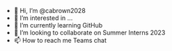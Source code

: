 - 👋 Hi, I’m @cabrown2028
- 👀 I’m interested in ...
- 🌱 I’m currently learning GitHub
- 💞️ I’m looking to collaborate on Summer Interns 2023
- 📫 How to reach me Teams chat

<!---
cabrown2028/cabrown2028 is a ✨ special ✨ repository because its `README.md` (this file) appears on your GitHub profile.
You can click the Preview link to take a look at your changes.
--->
